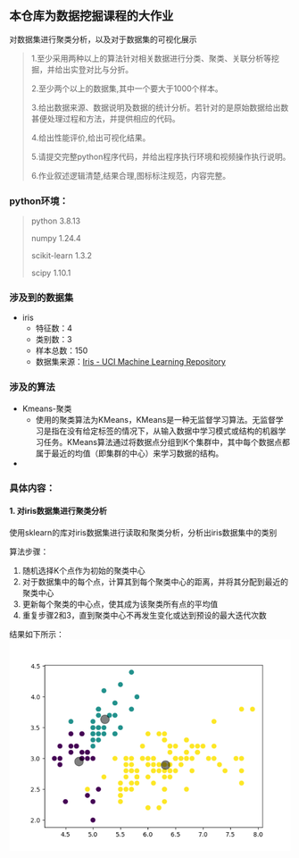 ## 本仓库为数据挖掘课程的大作业

对数据集进行聚类分析，以及对于数据集的可视化展示



> 1.至少采用两种以上的算法针对相关数据进行分类、聚类、关联分析等挖掘，并给出实登对比与分折。
>
> 2.至少两个以上的数据集,其中一个要大于1000个样本。
>
> 3.给出数据来源、数据说明及数据的统计分析。若针对的是原始数据给出数甚便处理过程和方法，并提供相应的代码。
>
> 4.给出性能评价,给出可视化结果。
>
> 5.请提交完整python程序代码，并给出程序执行环境和视频操作执行说明。
>
> 6.作业叙述逻辑清楚,结果合理,图标标注规范，内容完整。



### python环境：

> python	3.8.13
>
> numpy	1.24.4
>
> scikit-learn	1.3.2
>
> scipy	1.10.1



### 涉及到的数据集

* iris
  * 特征数：4
  * 类别数：3
  * 样本总数：150
  * 数据集来源：[Iris - UCI Machine Learning Repository](http://archive.ics.uci.edu/dataset/53/iris)




### 涉及的算法

* Kmeans-聚类
  * 使用的聚类算法为KMeans，KMeans是一种无监督学习算法。无监督学习是指在没有给定标签的情况下，从输入数据中学习模式或结构的机器学习任务。KMeans算法通过将数据点分组到K个集群中，其中每个数据点都属于最近的均值（即集群的中心）来学习数据的结构。
* 



### 具体内容：

#### 1. 对iris数据集进行聚类分析

使用sklearn的库对iris数据集进行读取和聚类分析，分析出iris数据集中的类别

算法步骤：

1. 随机选择K个点作为初始的聚类中心
2. 对于数据集中的每个点，计算其到每个聚类中心的距离，并将其分配到最近的聚类中心
3. 更新每个聚类的中心点，使其成为该聚类所有点的平均值
4. 重复步骤2和3，直到聚类中心不再发生变化或达到预设的最大迭代次数

结果如下所示：
![Alt text](./result/iris_cluster.png)


